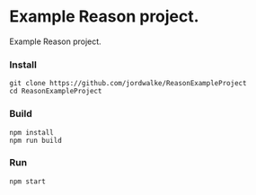 Example Reason project.
=======

Example Reason project.


### Install

    git clone https://github.com/jordwalke/ReasonExampleProject
    cd ReasonExampleProject

### Build

    npm install
    npm run build

### Run

    npm start
